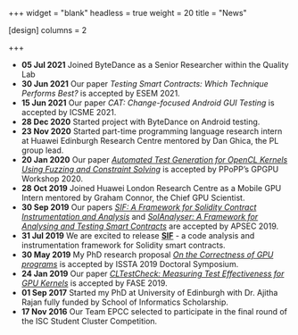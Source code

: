 +++
widget = "blank"
headless = true
weight = 20
title = "News"

[design]
    columns = 2

+++
- **05 Jul 2021** Joined ByteDance as a Senior Researcher within the Quality Lab
- **30 Jun 2021** Our paper *Testing Smart Contracts: Which Technique Performs Best?* is accepted by ESEM 2021.
- **15 Jun 2021** Our paper *CAT: Change-focused Android GUI Testing* is accepted by ICSME 2021.
- **28 Dec 2020** Started project with ByteDance on Android testing.
- **23 Nov 2020** Started part-time programming language research intern at Huawei Edinburgh Research Centre mentored by Dan Ghica, the PL group lead.
- **20 Jan 2020** Our paper *[Automated Test Generation for OpenCL Kernels Using Fuzzing and Constraint Solving](https://dl.acm.org/doi/abs/10.1145/3366428.3380768)* is accepted by PPoPP’s GPGPU Workshop 2020.
- **28 Oct 2019** Joined Huawei London Research Centre as a Mobile GPU Intern mentored by Graham Connor, the Chief GPU Scientist.
- **30 Sep 2019** Our papers *[SIF: A Framework for Solidity Contract Instrumentation and Analysis](https://ieeexplore.ieee.org/document/8945726)* and *[SolAnalyser: A Framework for Analysing and Testing Smart Contracts](https://ieeexplore.ieee.org/document/8945725)* are accepted by APSEC 2019.
- **31 Jul 2019** We are excited to release **[SIF](https://github.com/chao-peng/Sif)** - a code analysis and instrumentation framework for Solidity smart contracts.
- **30 May 2019** My PhD research proposal *[On the Correctness of GPU programs](https://chao-peng.github.io/publication/isstads/)* is accepted by ISSTA 2019 Doctoral Symposium.
- **24 Jan 2019** Our paper *[CLTestCheck: Measuring Test Effectiveness for GPU Kernels](https://chao-peng.github.io/publication/cltestcheck/)* is accepted by FASE 2019.
- **01 Sep 2017** Started my PhD at University of Edinburgh with Dr. Ajitha Rajan fully funded by School of Informatics Scholarship.
- **17 Nov 2016** Our Team EPCC selected to participate in the final round of the ISC Student Cluster Competition.

